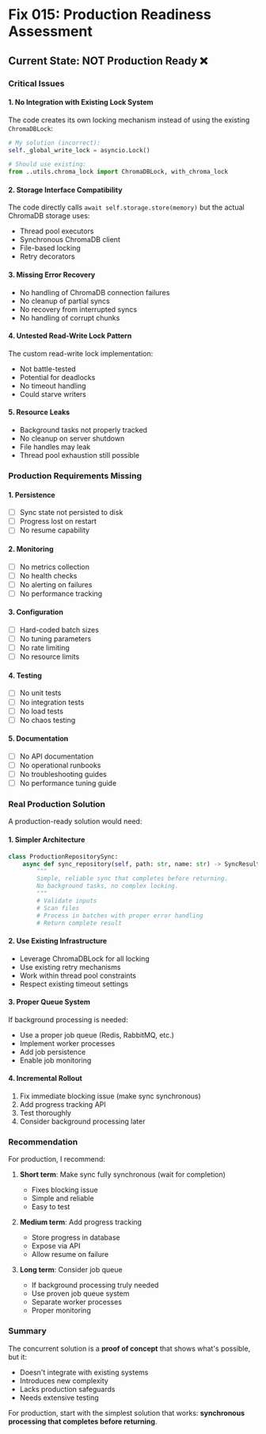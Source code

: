 # Fix 015: Production Readiness Assessment

## Current State: NOT Production Ready ❌

### Critical Issues

#### 1. **No Integration with Existing Lock System**
The code creates its own locking mechanism instead of using the existing `ChromaDBLock`:
```python
# My solution (incorrect):
self._global_write_lock = asyncio.Lock()

# Should use existing:
from ..utils.chroma_lock import ChromaDBLock, with_chroma_lock
```

#### 2. **Storage Interface Compatibility**
The code directly calls `await self.storage.store(memory)` but the actual ChromaDB storage uses:
- Thread pool executors
- Synchronous ChromaDB client
- File-based locking
- Retry decorators

#### 3. **Missing Error Recovery**
- No handling of ChromaDB connection failures
- No cleanup of partial syncs
- No recovery from interrupted syncs
- No handling of corrupt chunks

#### 4. **Untested Read-Write Lock Pattern**
The custom read-write lock implementation:
- Not battle-tested
- Potential for deadlocks
- No timeout handling
- Could starve writers

#### 5. **Resource Leaks**
- Background tasks not properly tracked
- No cleanup on server shutdown
- File handles may leak
- Thread pool exhaustion still possible

### Production Requirements Missing

#### 1. **Persistence**
- [ ] Sync state not persisted to disk
- [ ] Progress lost on restart
- [ ] No resume capability

#### 2. **Monitoring**
- [ ] No metrics collection
- [ ] No health checks
- [ ] No alerting on failures
- [ ] No performance tracking

#### 3. **Configuration**
- [ ] Hard-coded batch sizes
- [ ] No tuning parameters
- [ ] No rate limiting
- [ ] No resource limits

#### 4. **Testing**
- [ ] No unit tests
- [ ] No integration tests
- [ ] No load tests
- [ ] No chaos testing

#### 5. **Documentation**
- [ ] No API documentation
- [ ] No operational runbooks
- [ ] No troubleshooting guides
- [ ] No performance tuning guide

### Real Production Solution

A production-ready solution would need:

#### 1. **Simpler Architecture**
```python
class ProductionRepositorySync:
    async def sync_repository(self, path: str, name: str) -> SyncResult:
        """
        Simple, reliable sync that completes before returning.
        No background tasks, no complex locking.
        """
        # Validate inputs
        # Scan files
        # Process in batches with proper error handling
        # Return complete result
```

#### 2. **Use Existing Infrastructure**
- Leverage ChromaDBLock for all locking
- Use existing retry mechanisms
- Work within thread pool constraints
- Respect existing timeout settings

#### 3. **Proper Queue System**
If background processing is needed:
- Use a proper job queue (Redis, RabbitMQ, etc.)
- Implement worker processes
- Add job persistence
- Enable job monitoring

#### 4. **Incremental Rollout**
1. Fix immediate blocking issue (make sync synchronous)
2. Add progress tracking API
3. Test thoroughly
4. Consider background processing later

### Recommendation

For production, I recommend:

1. **Short term**: Make sync fully synchronous (wait for completion)
   - Fixes blocking issue
   - Simple and reliable
   - Easy to test

2. **Medium term**: Add progress tracking
   - Store progress in database
   - Expose via API
   - Allow resume on failure

3. **Long term**: Consider job queue
   - If background processing truly needed
   - Use proven job queue system
   - Separate worker processes
   - Proper monitoring

### Summary

The concurrent solution is a **proof of concept** that shows what's possible, but it:
- Doesn't integrate with existing systems
- Introduces new complexity
- Lacks production safeguards
- Needs extensive testing

For production, start with the simplest solution that works: **synchronous processing that completes before returning**.